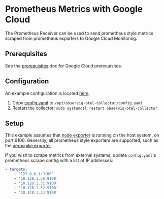 # Prometheus Metrics with Google Cloud

The Prometheus Receiver can be used to send prometheus style metrics scraped from prometheus exporters to Google Cloud Monitoring.

## Prerequisites

See the [prerequisites](../README.md) doc for Google Cloud prerequisites.

## Configuration

An example configuration is located [here](./config.yaml).

1. Copy [config.yaml](./config.yaml) to `/opt/observiq-otel-collector/config.yaml`
2. Restart the collector: `sudo systemctl restart observiq-otel-collector`

## Setup

This example assumes that [node exporter](https://github.com/prometheus/node_exporter) is running on the host system, on port 9100. Generally, all prometheus style exporters are supported, such as the [aerospike exporter](https://github.com/aerospike/aerospike-prometheus-exporter).

If you wish to scrape metrics from external systems, update `config.yaml`'s prometheus scrape config with a list of IP addresses:
```yaml
- targets:
    - '127.0.0.1:9100'
    - '10.128.1.30:9100'
    - '10.128.1.31:9100'
    - '10.128.1.32:9100'
    - '10.128.1.33:9100'
```
